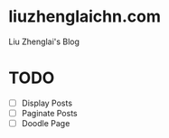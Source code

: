 # liuzhenglaichn.com

Liu Zhenglai's Blog

# TODO
- [ ] Display Posts
- [ ] Paginate Posts
- [ ] Doodle Page